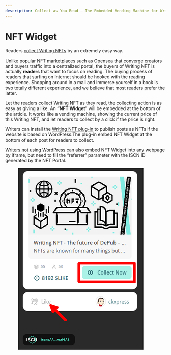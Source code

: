 ```yaml
---
description: Collect as You Read – The Embedded Vending Machine for Writings
---
```


# NFT Widget

Readers [collect Writing NFTs](collect-writing-nft.md) by an extremely easy way.

Unlike popular NFT marketplaces such as Opensea that converge creators and buyers traffic into a centralized portal, the buyers of Writing NFT is actually **readers** that want to focus on reading. The buying process of readers that surfing on Internet should be hooked with the reading experience. Shopping around in a mall and immerse yourself in a book is two totally different experience, and we believe that most readers prefer the latter.

Let the readers collect Writing NFT as they read, the collecting action is as easy as giving a like. An **“NFT Widget**” will be embedded at the bottom of the article. It works like a vending machine, showing the current price of this Writing NFT, and let readers to collect by a click if the price is right.

Writers can install the [Writing NFT plug-in](writing-nft-wordpress-plugin.md) to publish posts as NFTs if the website is based on WordPress.The plug-in embed NFT Widget at the bottom of each post for readers to collect.

[Writers not using WordPress](nft-portal.md) can also embed NFT Widget into any webpage by iframe, but need to fill the “referrer” parameter with the ISCN ID generated by the NFT Portal.

<figure><img src="../../.gitbook/assets/LikeCoin button with Writing NFT-en.png" alt=""><figcaption></figcaption></figure>
